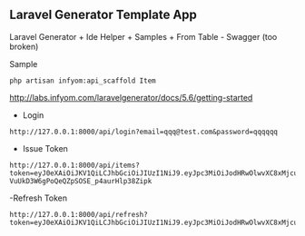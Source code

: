 
## Laravel Generator Template App

Laravel Generator + Ide Helper + Samples + From Table - Swagger (too broken)

Sample

```
php artisan infyom:api_scaffold Item
```

http://labs.infyom.com/laravelgenerator/docs/5.6/getting-started

- Login

```
http://127.0.0.1:8000/api/login?email=qqq@test.com&password=qqqqqq
```

- Issue Token

```
http://127.0.0.1:8000/api/items?token=eyJ0eXAiOiJKV1QiLCJhbGciOiJIUzI1NiJ9.eyJpc3MiOiJodHRwOlwvXC8xMjcuMC4wLjE6ODAwMFwvYXBpXC9sb2dpbiIsImlhdCI6MTUyNTc4NzU1MSwiZXhwIjoxNTI1NzkxMTUxLCJuYmYiOjE1MjU3ODc1NTEsImp0aSI6Im81RUUxWXFDWENsWXVGM2oiLCJzdWIiOjQsInBydiI6Ijg3ZTBhZjFlZjlmZDE1ODEyZmRlYzk3MTUzYTE0ZTBiMDQ3NTQ2YWEifQ.AP8msKX-VuUkD3W6gPoQeQZpSOSE_p4aurHlp38Zipk
```

-Refresh Token

```
http://127.0.0.1:8000/api/refresh?token=eyJ0eXAiOiJKV1QiLCJhbGciOiJIUzI1NiJ9.eyJpc3MiOiJodHRwOlwvXC8xMjcuMC4wLjE6ODAwMFwvYXBpXC9sb2dpbiIsImlhdCI6MTUyNTc5Mjk4MCwiZXhwIjoxNTI1NzkzMTAwLCJuYmYiOjE1MjU3OTI5ODAsImp0aSI6ImJLWnRXYXkzcW41blpVQjgiLCJzdWIiOjQsInBydiI6Ijg3ZTBhZjFlZjlmZDE1ODEyZmRlYzk3MTUzYTE0ZTBiMDQ3NTQ2YWEifQ.Eoy0ysWsJu0bqw8AKdrIYQlbVmPpfOeuYRRKRlugqfQ
```
